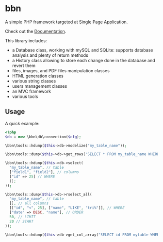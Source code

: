 bbn
===

A simple PHP framework targeted at Single Page Application.

Check out the [Documentation](http://doc.babna.com).

This library includes:

* a Database class, working with mySQL and SQLite: supports database analysis and plenty of return methods
* a History class allowing to store each change done in the database and revert them
* files, images, and PDF files manipulation classes
* HTML generation classes
* various string classes
* users management classes
* an MVC framework
* various tools

Usage
-----

A quick example:

```php
<?php
$db = new \bbn\db\connection($cfg);

\bbn\tools::hdump($this->db->modelize("my_table_name"));

\bbn\tools::dump($this->db->get_rows("SELECT * FROM my_table_name WHERE status = ?", $var));

\bbn\tools::hdump($this->db->select(
  "my_table_name", // table
  ["field1", "field2"], // columns
  ["id" => 25] // WHERE
  ));
));

\bbn\tools::dump($this->db->rselect_all(
  "my_table_name", // table
  [], // all columns
  [["id", "<", 25], ["name", "LIKE", "tri%"]], // WHERE
  ["date" => DESC, "name"], // ORDER
  50, // LIMIT
  20 // START 
));

\bbn\tools::hdump($this->db->get_col_array("SELECT id FROM mytable WHERE name LIKE ?", "tri%"));
```